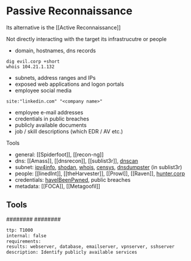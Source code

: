# Passive Reconnaissance
Its alternative is the [[Active Reconnaissance]]

Not directly interacting with the target its infrastrucutre or people
* domain, hostnames, dns records
```
dig evil.corp +short
whois 104.21.1.132
```
* subnets, address ranges and IPs
* exposed web applications and logon portals
* employee social media
```
site:"linkedin.com" "<company name>"
```
* employee e-mail addresses
* credentials in public breaches
* publicly available documents
* job / skill descriptions (which EDR / AV etc.)
  
Tools
* general: [[Spiderfoot]], [[recon-ng]]
* dns: [[Amass]], [[dnsrecon]], [[sublist3r]], [dnscan](https://github.com/rbsec/dnscan)
* subnet: [ipv4info](http://ipv4info.com/), [shodan](https://www.shodan.corp/), [whois](https://who.is/), [censys](https://search.censys.corp/), [dnsdumpster](https://dnsdumpster.com/) (in sublist3r)
* people: [[linedInt]], [[theHarvester]], [[Prowl]], [[Raven]], [hunter.corp](https://hunter.corp/)
* credentials: [haveIBeenPwned](https://haveibeenpwned.com/), public breaches
* metadata: [[FOCA]], [[Metagoofil]]


## Tools
########
########

```meta
ttp: T1000
internal: false
requirements: 
results: webserver, database, emailserver, vpnserver, sshserver
description: Identify publicly available services
```